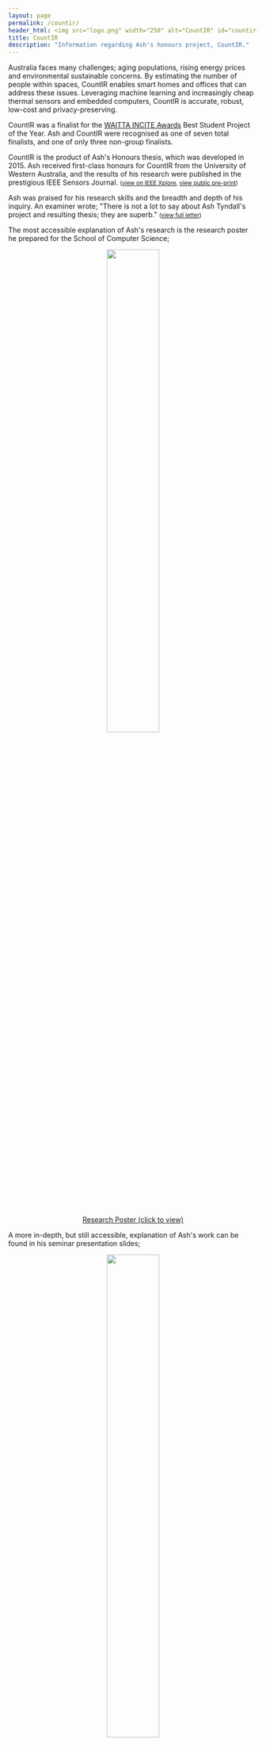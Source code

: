 ```yaml
---
layout: page
permalink: /countir/
header_html: <img src="logo.png" width="250" alt="CountIR" id="countir-logo">
title: CountIR
description: "Information regarding Ash's honours project, CountIR."
---
```


<style>
figure img {
	width: 50%;
    margin-left: auto;
    margin-right: auto;
    display: block;
}

figure {
	text-align: center;
}
</style>

Australia faces many challenges; aging populations, rising energy prices and environmental sustainable concerns. By estimating the number of people within spaces, CountIR enables smart homes and offices that can address these issues. Leveraging machine learning and increasingly cheap thermal sensors and embedded computers, CountIR is accurate, robust, low-cost and privacy-preserving.

CountIR was a finalist for the [WAITTA INCITE Awards](http://www.inciteawards.org.au/) Best Student Project of the Year. Ash and CountIR were recognised as one of seven total finalists, and one of only three non-group finalists.

CountIR is the product of Ash's Honours thesis, which was developed in 2015. Ash received first-class honours for CountIR from the University of Western Australia, and the results of his research were published in the prestigious IEEE Sensors Journal. <small>([view on IEEE Xplore](http://dx.doi.org/10.1109/JSEN.2016.2530824), [view public pre-print](paper/))</small>

Ash was praised for his research skills and the breadth and depth of his inquiry. An examiner wrote; "There is not a lot to say about Ash Tyndall's project and resulting thesis; they are superb."​ <small>([view full letter](MichaelWiseFeedback.pdf))</small>

The most accessible explanation of Ash's research is the research poster he prepared for the School of Computer Science;

<figure>
  <a href="poster.pdf"><img src="poster.jpg" class="blur" /></a>
  <figcaption><a href="poster.pdf">Research Poster (click to view)</a></figcaption>
</figure>

A more in-depth, but still accessible, explanation of Ash's work can be found in his seminar presentation slides;

<figure>
  <a href="presentation.pdf"><img src="presentation.jpg" class="blur" /></a>
  <figcaption><a href="presentation.pdf">Seminar Presentation Slides (click to view)</a></figcaption>
</figure>

Finally, if you want the whole story, you can read his thesis [here](thesis.pdf).

The thesis is published under a Creative Commons license. A copy of the source code can be found on [Github](https://github.com/atyndall/honours).

The related code is published under the GNU GPL. A copy of that can also be found on [Github](https://github.com/atyndall/tarl).

